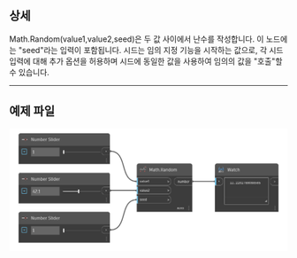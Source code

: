 ## 상세
Math.Random(value1,value2,seed)은 두 값 사이에서 난수를 작성합니다. 이 노드에는 "seed"라는 입력이 포함됩니다. 시드는 임의 지정 기능을 시작하는 값으로, 각 시드 입력에 대해 추가 옵션을 허용하며 시드에 동일한 값을 사용하여 임의의 값을 "호출"할 수 있습니다.
___
## 예제 파일

![Math.Random2](./DSCore.Math.Random%28value1%2C%20value2%2C%20seed%29_img.png)
